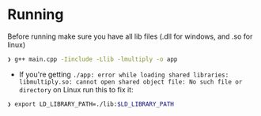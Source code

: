 # Running

Before running make sure you have all lib files (.dll for windows, and .so for linux)

```bash
❯ g++ main.cpp -Iinclude -Llib -lmultiply -o app
```

- If you're getting `./app: error while loading shared libraries: libmultiply.so: cannot open shared object file: No such file or directory` on Linux run this to fix it:

```bash
❯ export LD_LIBRARY_PATH=./lib:$LD_LIBRARY_PATH
```

